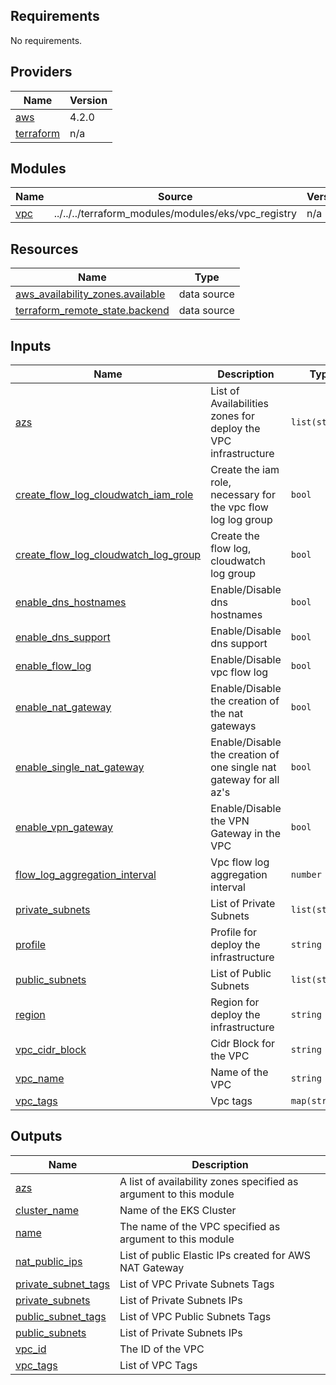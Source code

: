 <!-- BEGIN_TF_DOCS -->
## Requirements

No requirements.

## Providers

| Name | Version |
|------|---------|
| <a name="provider_aws"></a> [aws](#provider\_aws) | 4.2.0 |
| <a name="provider_terraform"></a> [terraform](#provider\_terraform) | n/a |

## Modules

| Name | Source | Version |
|------|--------|---------|
| <a name="module_vpc"></a> [vpc](#module\_vpc) | ../../../terraform_modules/modules/eks/vpc_registry | n/a |

## Resources

| Name | Type |
|------|------|
| [aws_availability_zones.available](https://registry.terraform.io/providers/hashicorp/aws/latest/docs/data-sources/availability_zones) | data source |
| [terraform_remote_state.backend](https://registry.terraform.io/providers/hashicorp/terraform/latest/docs/data-sources/remote_state) | data source |

## Inputs

| Name | Description | Type | Default | Required |
|------|-------------|------|---------|:--------:|
| <a name="input_azs"></a> [azs](#input\_azs) | List of Availabilities zones for deploy the VPC infrastructure | `list(string)` | n/a | yes |
| <a name="input_create_flow_log_cloudwatch_iam_role"></a> [create\_flow\_log\_cloudwatch\_iam\_role](#input\_create\_flow\_log\_cloudwatch\_iam\_role) | Create the iam role, necessary for the vpc flow log log group | `bool` | `false` | no |
| <a name="input_create_flow_log_cloudwatch_log_group"></a> [create\_flow\_log\_cloudwatch\_log\_group](#input\_create\_flow\_log\_cloudwatch\_log\_group) | Create the flow log, cloudwatch log group | `bool` | `false` | no |
| <a name="input_enable_dns_hostnames"></a> [enable\_dns\_hostnames](#input\_enable\_dns\_hostnames) | Enable/Disable dns hostnames | `bool` | `true` | no |
| <a name="input_enable_dns_support"></a> [enable\_dns\_support](#input\_enable\_dns\_support) | Enable/Disable dns support | `bool` | `true` | no |
| <a name="input_enable_flow_log"></a> [enable\_flow\_log](#input\_enable\_flow\_log) | Enable/Disable vpc flow log | `bool` | `false` | no |
| <a name="input_enable_nat_gateway"></a> [enable\_nat\_gateway](#input\_enable\_nat\_gateway) | Enable/Disable the creation of the nat gateways | `bool` | n/a | yes |
| <a name="input_enable_single_nat_gateway"></a> [enable\_single\_nat\_gateway](#input\_enable\_single\_nat\_gateway) | Enable/Disable the creation of one single nat gateway for all az's | `bool` | n/a | yes |
| <a name="input_enable_vpn_gateway"></a> [enable\_vpn\_gateway](#input\_enable\_vpn\_gateway) | Enable/Disable the VPN Gateway in the VPC | `bool` | `false` | no |
| <a name="input_flow_log_aggregation_interval"></a> [flow\_log\_aggregation\_interval](#input\_flow\_log\_aggregation\_interval) | Vpc flow log aggregation interval | `number` | `60` | no |
| <a name="input_private_subnets"></a> [private\_subnets](#input\_private\_subnets) | List of Private Subnets | `list(string)` | n/a | yes |
| <a name="input_profile"></a> [profile](#input\_profile) | Profile for deploy the infrastructure | `string` | `"aramis"` | no |
| <a name="input_public_subnets"></a> [public\_subnets](#input\_public\_subnets) | List of Public Subnets | `list(string)` | n/a | yes |
| <a name="input_region"></a> [region](#input\_region) | Region for deploy the infrastructure | `string` | `"eu-west-1"` | no |
| <a name="input_vpc_cidr_block"></a> [vpc\_cidr\_block](#input\_vpc\_cidr\_block) | Cidr Block for the VPC | `string` | n/a | yes |
| <a name="input_vpc_name"></a> [vpc\_name](#input\_vpc\_name) | Name of the VPC | `string` | n/a | yes |
| <a name="input_vpc_tags"></a> [vpc\_tags](#input\_vpc\_tags) | Vpc tags | `map(string)` | n/a | yes |

## Outputs

| Name | Description |
|------|-------------|
| <a name="output_azs"></a> [azs](#output\_azs) | A list of availability zones specified as argument to this module |
| <a name="output_cluster_name"></a> [cluster\_name](#output\_cluster\_name) | Name of the EKS Cluster |
| <a name="output_name"></a> [name](#output\_name) | The name of the VPC specified as argument to this module |
| <a name="output_nat_public_ips"></a> [nat\_public\_ips](#output\_nat\_public\_ips) | List of public Elastic IPs created for AWS NAT Gateway |
| <a name="output_private_subnet_tags"></a> [private\_subnet\_tags](#output\_private\_subnet\_tags) | List of VPC Private Subnets Tags |
| <a name="output_private_subnets"></a> [private\_subnets](#output\_private\_subnets) | List of Private Subnets IPs |
| <a name="output_public_subnet_tags"></a> [public\_subnet\_tags](#output\_public\_subnet\_tags) | List of VPC Public Subnets Tags |
| <a name="output_public_subnets"></a> [public\_subnets](#output\_public\_subnets) | List of Private Subnets IPs |
| <a name="output_vpc_id"></a> [vpc\_id](#output\_vpc\_id) | The ID of the VPC |
| <a name="output_vpc_tags"></a> [vpc\_tags](#output\_vpc\_tags) | List of VPC Tags |
<!-- END_TF_DOCS -->